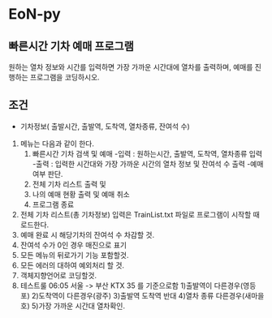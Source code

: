 # EoN-py

## 빠른시간 기차 예매 프로그램
  원하는 열차 정보와 시간를 입력하면 가장 가까운 시간대에 열차를 출력하며, 예매를 진행하는 프로그램을 코딩하시오.

## 조건
- 기차정보( 출발시간, 출발역, 도착역, 열차종류, 잔여석 수)
1. 메뉴는 다음과 같이 한다.
    1) 빠른시간 기차 검색 및 예매
      -입력 : 원하는시간, 출발역, 도착역, 열차종류 입력
      -출력 : 입력한 시간대와 가장 가까운 시간의 열차 정보 및 잔여석 수 출력
      -예매 여부 판단.
   2) 전체 기차 리스트 출력 및 
   3) 나의 예매 현황 출력 및 예매 취소
   4) 프로그램 종료
2. 전체 기차 리스트(총 기차정보) 입력은 TrainList.txt 파일로 프로그램이 시작할 때 로드한다.
3. 예매 완료 시 해당기차의 잔여석 수 차감할 것.
4. 잔여석 수가 0인 경우 매진으로 표기
5. 모든 메뉴의 뒤로가기 기능 포함할것.
6. 모든 에러의 대하여 예외처리 할 것.
7. 객체지향언어로 코딩할것.
8. 테스트룰
   06:05 서울 -> 부산 KTX 35 를 기준으로함
   1)출발역이 다른경우(영등포)
   2)도착역이 다른경우(광주)
   3)출발역 도착역 반대
   4)열차 종류 다른경우(새마을호)
   5)가장 가까운 시간대 열차확인.

